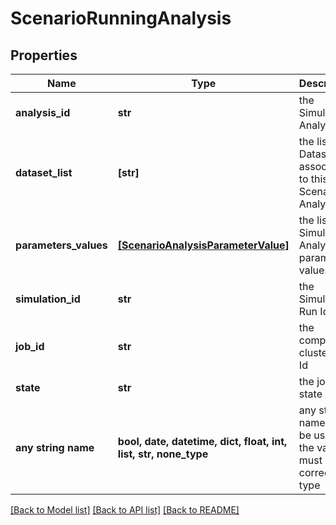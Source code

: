 # ScenarioRunningAnalysis


## Properties
Name | Type | Description | Notes
------------ | ------------- | ------------- | -------------
**analysis_id** | **str** | the Simulator Analysis Id | 
**dataset_list** | **[str]** | the list of Dataset Id associated to this Scenario Analysis | [optional] 
**parameters_values** | [**[ScenarioAnalysisParameterValue]**](ScenarioAnalysisParameterValue.md) | the list of Simulator Analysis parameters values | [optional] 
**simulation_id** | **str** | the Simulation Run Id | [optional] [readonly] 
**job_id** | **str** | the compute cluster job Id | [optional] [readonly] 
**state** | **str** | the job state | [optional] [readonly] 
**any string name** | **bool, date, datetime, dict, float, int, list, str, none_type** | any string name can be used but the value must be the correct type | [optional]

[[Back to Model list]](../README.md#documentation-for-models) [[Back to API list]](../README.md#documentation-for-api-endpoints) [[Back to README]](../README.md)


